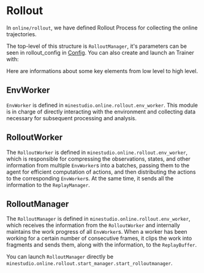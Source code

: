 # Rollout

In `online/rollout`, we have defined Rollout Process for collecting the online trajectories.

The top-level of this structure is `RolloutManager`, it's parameters can be seen in rollout_config in [Config](config). You can also create and launch an Trainer with: 

Here are informations about some key elements from low level to high level.

## EnvWorker

`EnvWorker` is defined in `minestudio.online.rollout.env_worker`. This module is in charge of directly interacting with the environment and collecting data necessary for subsequent processing and analysis.

## RolloutWorker

The `RolloutWorker` is defined in `minestudio.online.rollout.env_worker`, which is responsible for compressing the observations, states, and other information from multiple `EnvWorker`s into a batches, passing them to the agent for efficient computation of actions, and then distributing the actions to the corresponding `EnvWorker`s. At the same time, it sends all the information to the `ReplayManager`.

## RolloutManager

The `RolloutManager` is defined in `minestudio.online.rollout.env_worker`, which receives the information from the `RolloutWorker` and internally maintains the work progress of all `EnvWorker`s. When a worker has been working for a certain number of consecutive frames, it clips the work into fragments and sends them, along with the information, to the `ReplayBuffer`.

You can launch `RolloutManager` directly be `minestudio.online.rollout.start_manager.start_rolloutmanager`.